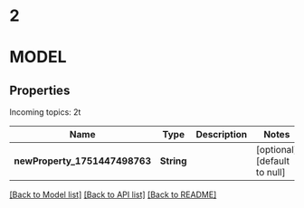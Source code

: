 # 2

# MODEL

## Properties

 Incoming topics:
              2t



| Name | Type | Description | Notes |
|------------ | ------------- | ------------- | -------------|
| **newProperty\_1751447498763** | **String** |  | [optional] [default to null] |

[[Back to Model list]](../README.md#documentation-for-models) [[Back to API list]](../README.md#documentation-for-api-endpoints) [[Back to README]](../README.md)

